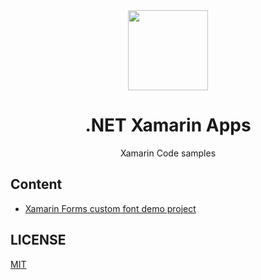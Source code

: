 <div align="center">

<img src="https://upload.wikimedia.org/wikipedia/commons/f/f2/Xamarin-logo.svg" height="128px">

# .NET Xamarin Apps

Xamarin Code samples

</div>

## Content

- [Xamarin Forms custom font demo project](./src/custom-font/)

## LICENSE

[MIT](./LICENSE)
